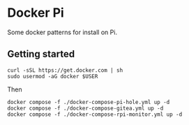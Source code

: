 # Docker Pi

Some docker patterns for install on Pi.

## Getting started

    curl -sSL https://get.docker.com | sh
    sudo usermod -aG docker $USER

Then

    docker compose -f ./docker-compose-pi-hole.yml up -d
    docker compose -f ./docker-compose-gitea.yml up -d
    docker compose -f ./docker-compose-rpi-monitor.yml up -d

